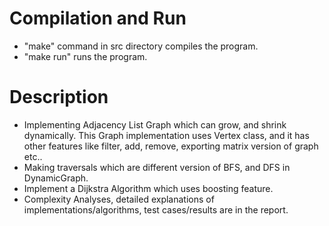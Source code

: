 # Compilation and Run  

- "make" command in src directory compiles the program.
- "make run" runs the program.  

# Description  

- Implementing Adjacency List Graph which can grow, and shrink dynamically. This Graph implementation uses Vertex class, and it has other features like filter, add, remove, exporting matrix version of graph etc..
- Making traversals which are different version of BFS, and DFS in DynamicGraph.
- Implement a Dijkstra Algorithm which uses boosting feature.
- Complexity Analyses, detailed explanations of implementations/algorithms, test cases/results are in the report.
